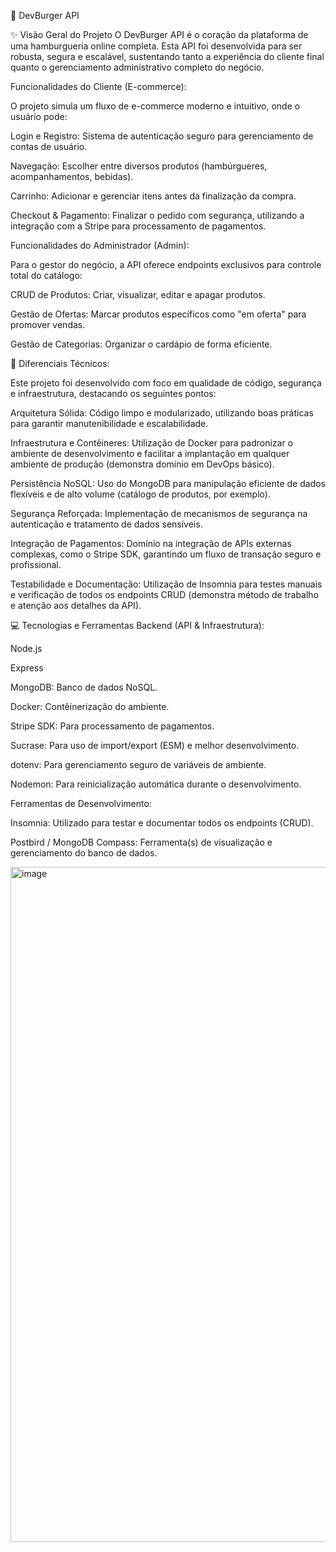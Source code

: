 🍔 DevBurger API

✨ Visão Geral do Projeto
O DevBurger API é o coração da plataforma de uma hamburgueria online completa. Esta API foi desenvolvida para ser robusta, segura e escalável, sustentando tanto a experiência do cliente final quanto o gerenciamento administrativo completo do negócio.


Funcionalidades do Cliente (E-commerce):

O projeto simula um fluxo de e-commerce moderno e intuitivo, onde o usuário pode:

Login e Registro: Sistema de autenticação seguro para gerenciamento de contas de usuário.

Navegação: Escolher entre diversos produtos (hambúrgueres, acompanhamentos, bebidas).

Carrinho: Adicionar e gerenciar itens antes da finalização da compra.

Checkout & Pagamento: Finalizar o pedido com segurança, utilizando a integração com a Stripe para processamento de pagamentos.



Funcionalidades do Administrador (Admin):

Para o gestor do negócio, a API oferece endpoints exclusivos para controle total do catálogo:

CRUD de Produtos: Criar, visualizar, editar e apagar produtos.

Gestão de Ofertas: Marcar produtos específicos como "em oferta" para promover vendas.

Gestão de Categorias: Organizar o cardápio de forma eficiente.



🚀 Diferenciais Técnicos:

Este projeto foi desenvolvido com foco em qualidade de código, segurança e infraestrutura, destacando os seguintes pontos:

Arquitetura Sólida: Código limpo e modularizado, utilizando boas práticas para garantir manutenibilidade e escalabilidade.

Infraestrutura e Contêineres: Utilização de Docker para padronizar o ambiente de desenvolvimento e facilitar a implantação em qualquer ambiente de produção (demonstra domínio em DevOps básico).

Persistência NoSQL: Uso do MongoDB para manipulação eficiente de dados flexíveis e de alto volume (catálogo de produtos, por exemplo).

Segurança Reforçada: Implementação de mecanismos de segurança na autenticação e tratamento de dados sensíveis.

Integração de Pagamentos: Domínio na integração de APIs externas complexas, como o Stripe SDK, garantindo um fluxo de transação seguro e profissional.

Testabilidade e Documentação: Utilização de Insomnia para testes manuais e verificação de todos os endpoints CRUD (demonstra método de trabalho e atenção aos detalhes da API).



💻 Tecnologias e Ferramentas Backend (API & Infraestrutura):

Node.js

Express

MongoDB: Banco de dados NoSQL.

Docker: Contêinerização do ambiente.

Stripe SDK: Para processamento de pagamentos.

Sucrase: Para uso de import/export (ESM) e melhor desenvolvimento.

dotenv: Para gerenciamento seguro de variáveis de ambiente.

Nodemon: Para reinicialização automática durante o desenvolvimento.



Ferramentas de Desenvolvimento:

Insomnia: Utilizado para testar e documentar todos os endpoints (CRUD).

Postbird / MongoDB Compass: Ferramenta(s) de visualização e gerenciamento do banco de dados.

<img width="1920" height="1080" alt="image" src="https://github.com/user-attachments/assets/d83dd8e4-c8ef-4775-8bc8-726a1e750523" />

